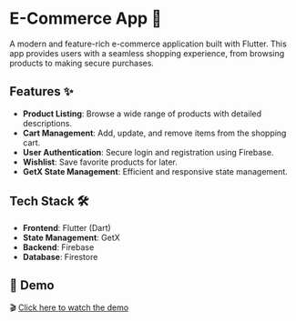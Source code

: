 # E-Commerce App 🛒  

A modern and feature-rich e-commerce application built with Flutter. This app provides users with a seamless shopping experience, from browsing products to making secure purchases.  

## Features ✨  
- **Product Listing**: Browse a wide range of products with detailed descriptions.  
- **Cart Management**: Add, update, and remove items from the shopping cart.  
- **User Authentication**: Secure login and registration using Firebase.  
- **Wishlist**: Save favorite products for later.  
- **GetX State Management**: Efficient and responsive state management.  

## Tech Stack 🛠️  
- **Frontend**: Flutter (Dart)  
- **State Management**: GetX  
- **Backend**: Firebase  
- **Database**: Firestore  

## 🎥 Demo

🎬 [Click here to watch the demo](https://drive.google.com/uc?export=download&id=17Z5ab2qr1X-iqUYcwrTJBiuuwPtG3esI)
